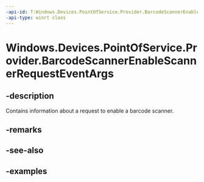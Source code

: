 ```yaml
---
-api-id: T:Windows.Devices.PointOfService.Provider.BarcodeScannerEnableScannerRequestEventArgs
-api-type: winrt class
---
```


<!-- Class syntax.
public class BarcodeScannerEnableScannerRequestEventArgs 
-->

# Windows.Devices.PointOfService.Provider.BarcodeScannerEnableScannerRequestEventArgs

## -description
Contains information about a request to enable a barcode scanner.

## -remarks

## -see-also

## -examples

